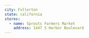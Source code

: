 ```yaml
---
city: Fullerton
state: california
stores:
  - name: Sprouts Farmers Market
    address: 1447 S Harbor Boulevard
---
```

